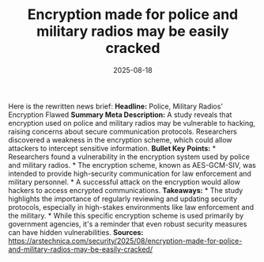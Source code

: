 ﻿---
title: Encryption made for police and military radios may be easily cracked
date: '2025-08-18'
category: Markets
image: "/images/generated/briefs/2025-08-18/encryption made for police and military radios may be easily.svg"

summary: ''
slug: encryption made for police and military radios may be easily
source_urls:
- https://arstechnica.com/security/2025/08/encryption-made-for-police-and-military-radios-may-be-easily-cracked/
seo:
  title: Encryption made for police and military radios may be easily cracked | Hash
    n Hedge
  description: ''
  keywords:
  - news
  - markets
  - brief
---

Here is the rewritten news brief:  **Headline:** Police, Military Radios' Encryption Flawed  **Summary Meta Description:** A study reveals that encryption used on police and military radios may be vulnerable to hacking, raising concerns about secure communication protocols. Researchers discovered a weakness in the encryption scheme, which could allow attackers to intercept sensitive information.  **Bullet Key Points:**  * Researchers found a vulnerability in the encryption system used by police and military radios. * The encryption scheme, known as AES-GCM-SIV, was intended to provide high-security communication for law enforcement and military personnel. * A successful attack on the encryption would allow hackers to access encrypted communications.  **Takeaways:**  * The study highlights the importance of regularly reviewing and updating security protocols, especially in high-stakes environments like law enforcement and the military. * While this specific encryption scheme is used primarily by government agencies, it's a reminder that even robust security measures can have hidden vulnerabilities.  **Sources:**  https://arstechnica.com/security/2025/08/encryption-made-for-police-and-military-radios-may-be-easily-cracked/ 
